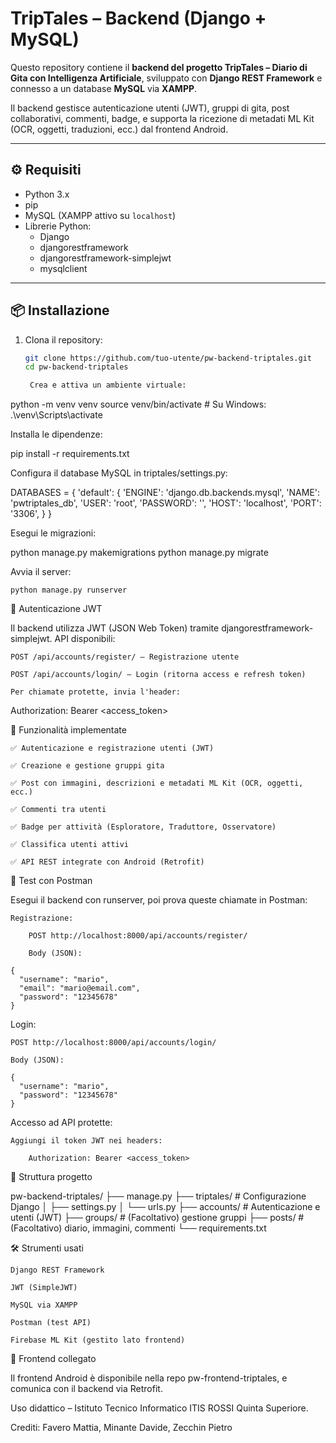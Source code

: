 # TripTales – Backend (Django + MySQL)

Questo repository contiene il **backend del progetto TripTales – Diario di Gita con Intelligenza Artificiale**, sviluppato con **Django REST Framework** e connesso a un database **MySQL** via **XAMPP**.

Il backend gestisce autenticazione utenti (JWT), gruppi di gita, post collaborativi, commenti, badge, e supporta la ricezione di metadati ML Kit (OCR, oggetti, traduzioni, ecc.) dal frontend Android.

---

## ⚙️ Requisiti

- Python 3.x
- pip
- MySQL (XAMPP attivo su `localhost`)
- Librerie Python:
  - Django
  - djangorestframework
  - djangorestframework-simplejwt
  - mysqlclient

---

## 📦 Installazione

1. Clona il repository:
   ```bash
   git clone https://github.com/tuo-utente/pw-backend-triptales.git
   cd pw-backend-triptales

    Crea e attiva un ambiente virtuale:

python -m venv venv
source venv/bin/activate  # Su Windows: .\venv\Scripts\activate

Installa le dipendenze:

pip install -r requirements.txt

Configura il database MySQL in triptales/settings.py:

DATABASES = {
    'default': {
        'ENGINE': 'django.db.backends.mysql',
        'NAME': 'pwtriptales_db',
        'USER': 'root',
        'PASSWORD': '',
        'HOST': 'localhost',
        'PORT': '3306',
    }
}

Esegui le migrazioni:

python manage.py makemigrations
python manage.py migrate

Avvia il server:

    python manage.py runserver

🔐 Autenticazione JWT

Il backend utilizza JWT (JSON Web Token) tramite djangorestframework-simplejwt.
API disponibili:

    POST /api/accounts/register/ – Registrazione utente

    POST /api/accounts/login/ – Login (ritorna access e refresh token)

    Per chiamate protette, invia l'header:

Authorization: Bearer <access_token>

🧩 Funzionalità implementate

    ✅ Autenticazione e registrazione utenti (JWT)

    ✅ Creazione e gestione gruppi gita

    ✅ Post con immagini, descrizioni e metadati ML Kit (OCR, oggetti, ecc.)

    ✅ Commenti tra utenti

    ✅ Badge per attività (Esploratore, Traduttore, Osservatore)

    ✅ Classifica utenti attivi

    ✅ API REST integrate con Android (Retrofit)

🧪 Test con Postman

Esegui il backend con runserver, poi prova queste chiamate in Postman:

    Registrazione:

        POST http://localhost:8000/api/accounts/register/

        Body (JSON):

    {
      "username": "mario",
      "email": "mario@email.com",
      "password": "12345678"
    }

Login:

    POST http://localhost:8000/api/accounts/login/

    Body (JSON):

    {
      "username": "mario",
      "password": "12345678"
    }

Accesso ad API protette:

    Aggiungi il token JWT nei headers:

        Authorization: Bearer <access_token>

📂 Struttura progetto

pw-backend-triptales/
├── manage.py
├── triptales/          # Configurazione Django
│   ├── settings.py
│   └── urls.py
├── accounts/           # Autenticazione e utenti (JWT)
├── groups/             # (Facoltativo) gestione gruppi
├── posts/              # (Facoltativo) diario, immagini, commenti
└── requirements.txt

🛠 Strumenti usati

    Django REST Framework

    JWT (SimpleJWT)

    MySQL via XAMPP

    Postman (test API)

    Firebase ML Kit (gestito lato frontend)

🔗 Frontend collegato

Il frontend Android è disponibile nella repo pw-frontend-triptales, e comunica con il backend via Retrofit.

Uso didattico – Istituto Tecnico Informatico ITIS ROSSI Quinta Superiore.

Crediti: Favero Mattia, Minante Davide, Zecchin Pietro



